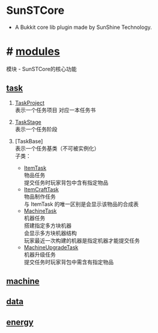 # SunSTCore
* A Bukkit core lib plugin made by SunShine Technology.


#  # [modules](https://github.com/Sunshine-wzy/SunSTCore/tree/master/src/main/kotlin/io/github/sunshinewzy/sunstcore/modules)  
模块 - SunSTCore的核心功能

## [task](https://github.com/Sunshine-wzy/SunSTCore/tree/master/src/main/kotlin/io/github/sunshinewzy/sunstcore/modules/task)
1. [TaskProject](https://github.com/Sunshine-wzy/SunSTCore/blob/master/docs/modules/task/TaskProject.md)  
表示一个任务项目
对应一本任务书

2. [TaskStage](https://github.com/Sunshine-wzy/SunSTCore/blob/master/docs/modules/task/TaskStage.md)  
表示一个任务阶段

3. [TaskBase]  
表示一个任务基类（不可被实例化）  
子类：
    - [ItemTask](https://github.com/Sunshine-wzy/SunSTCore/tree/master/src/main/kotlin/io/github/sunshinewzy/sunstcore/modules/task/tasks/ItemTask.kt)  
    物品任务  
    提交任务时玩家背包中含有指定物品
    - [ItemCraftTask](https://github.com/Sunshine-wzy/SunSTCore/tree/master/src/main/kotlin/io/github/sunshinewzy/sunstcore/modules/task/tasks/ItemCraftTask.kt)  
    物品制作任务  
    与 ItemTask 的唯一区别是会显示该物品的合成表
    - [MachineTask](https://github.com/Sunshine-wzy/SunSTCore/tree/master/src/main/kotlin/io/github/sunshinewzy/sunstcore/modules/task/tasks/MachineTask.kt)  
    机器任务  
    搭建指定多方块机器  
    会显示多方块机器结构  
    玩家最近一次构建的机器是指定机器才能提交任务
    - [MachineUpgradeTask](https://github.com/Sunshine-wzy/SunSTCore/tree/master/src/main/kotlin/io/github/sunshinewzy/sunstcore/modules/task/tasks/MachineUpgradeTask.kt)  
    机器升级任务  
    提交任务时玩家背包中需含有指定物品

## [machine](https://github.com/Sunshine-wzy/SunSTCore/tree/master/src/main/kotlin/io/github/sunshinewzy/sunstcore/modules/machine)

## [data](https://github.com/Sunshine-wzy/SunSTCore/tree/master/src/main/kotlin/io/github/sunshinewzy/sunstcore/modules/data)

## [energy](https://github.com/Sunshine-wzy/SunSTCore/tree/master/src/main/kotlin/io/github/sunshinewzy/sunstcore/modules/energy)

